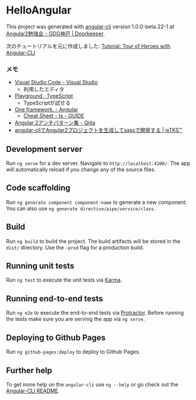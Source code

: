 # HelloAngular

This project was generated with [angular-cli](https://github.com/angular/angular-cli) version 1.0.0-beta.22-1 at [Angular2勉強会 - GDG神戸 | Doorkeeper](https://gdgkobe.doorkeeper.jp/events/54256).

次のチュートリアルを元に作成しました: [Tutorial: Tour of Heroes with Angular-CLI](https://github.com/ng-japan/ng2-hands-on-seed/tree/master/courses/tutorial)

### メモ
- [Visual Studio Code - Visual Studio](https://www.microsoft.com/ja-jp/dev/products/code-vs.aspx)
  - 利用したエディタ
- [Playground · TypeScript](http://www.typescriptlang.org/play/)
  - TypeScriptが試せる
- [One framework. - Angular](https://angular.io/)
  - [Cheat Sheet - ts - GUIDE](https://angular.io/cheatsheet)
- [Angular 2アンチパターン集 - Qiita](http://qiita.com/armorik83/items/90b60fae2622f7c1f1a2)
- [angular-cliでAngular2プロジェクトを生成してsassで開発する | isTKS™](http://istks.net/2361)

## Development server
Run `ng serve` for a dev server. Navigate to `http://localhost:4200/`. The app will automatically reload if you change any of the source files.

## Code scaffolding

Run `ng generate component component-name` to generate a new component. You can also use `ng generate directive/pipe/service/class`.

## Build

Run `ng build` to build the project. The build artifacts will be stored in the `dist/` directory. Use the `-prod` flag for a production build.

## Running unit tests

Run `ng test` to execute the unit tests via [Karma](https://karma-runner.github.io).

## Running end-to-end tests

Run `ng e2e` to execute the end-to-end tests via [Protractor](http://www.protractortest.org/).
Before running the tests make sure you are serving the app via `ng serve`.

## Deploying to Github Pages

Run `ng github-pages:deploy` to deploy to Github Pages.

## Further help

To get more help on the `angular-cli` use `ng --help` or go check out the [Angular-CLI README](https://github.com/angular/angular-cli/blob/master/README.md).
